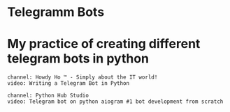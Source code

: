 # Telegramm Bots

# My practice of creating different telegram bots in python

	channel: Howdy Ho ™ - Simply about the IT world! 
	video: Writing a Telegram Bot in Python

	channel: Python Hub Studio
	video: Telegram bot on python aiogram #1 bot development from scratch


